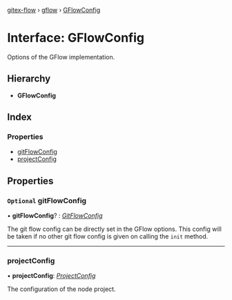 [gitex-flow](../README.md) › [gflow](../modules/gflow.md) › [GFlowConfig](gflow.gflowconfig.md)

# Interface: GFlowConfig

Options of the GFlow implementation.

## Hierarchy

* **GFlowConfig**

## Index

### Properties

* [gitFlowConfig](gflow.gflowconfig.md#optional-gitflowconfig)
* [projectConfig](gflow.gflowconfig.md#projectconfig)

## Properties

### `Optional` gitFlowConfig

• **gitFlowConfig**? : *[GitFlowConfig](api.gitflowconfig.md)*

The git flow config can be directly set in the GFlow options.
This config will be taken if no other git flow config is given on calling the `init` method.

___

###  projectConfig

• **projectConfig**: *[ProjectConfig](tools.projectconfig.md)*

The configuration of the node project.
